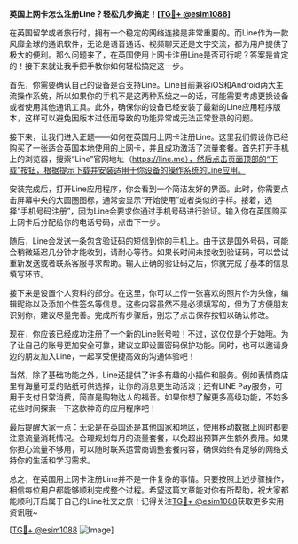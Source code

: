 **英国上网卡怎么注册Line？轻松几步搞定！[[TG💪+ @esim1088](https://t.me/s/esim1088)]**

在英国留学或者旅行时，拥有一个稳定的网络连接是非常重要的。而Line作为一款风靡全球的通讯软件，无论是语音通话、视频聊天还是文字交流，都为用户提供了极大的便利。那么问题来了，在英国使用上网卡注册Line是否可行呢？答案是肯定的！接下来就让我手把手教你如何轻松搞定这一步。

首先，你需要确认自己的设备是否支持Line。Line目前兼容iOS和Android两大主流操作系统，所以如果你的手机不是这两种系统之一的话，可能需要考虑更换设备或者使用其他通讯工具。此外，确保你的设备已经安装了最新的Line应用程序版本，这样可以避免因版本过低而导致的功能异常或无法正常登录的问题。

接下来，让我们进入正题——如何在英国用上网卡注册Line。这里我们假设你已经购买了一张适合英国本地使用的上网卡，并且成功激活了流量套餐。首先打开手机上的浏览器，搜索“Line”官网地址（https://line.me），然后点击页面顶部的“下载”按钮，根据提示下载并安装适用于你设备的操作系统的Line应用。

安装完成后，打开Line应用程序，你会看到一个简洁友好的界面。此时，你需要点击屏幕中央的大圆圈图标，通常会显示“开始使用”或者类似的字样。接着，选择“手机号码注册”，因为Line会要求你通过手机号码进行验证。输入你在英国购买上网卡后分配给你的电话号码，点击下一步。

随后，Line会发送一条包含验证码的短信到你的手机上。由于这是国外号码，可能会稍微延迟几分钟才能收到，请耐心等待。如果长时间未接收到验证码，可以尝试重新发送或者联系客服寻求帮助。输入正确的验证码之后，你就完成了基本的信息填写环节。

接下来是设置个人资料的部分。在这里，你可以上传一张喜欢的照片作为头像，编辑昵称以及添加个性签名等信息。这些内容虽然不是必须填写的，但为了方便朋友识别你，建议尽量完善。完成所有步骤后，别忘了点击保存按钮以确认修改。

现在，你应该已经成功注册了一个新的Line账号啦！不过，这仅仅是个开始哦。为了让自己的账号更加安全可靠，建议立即设置密码保护功能。同时，也可以邀请身边的朋友加入Line，一起享受便捷高效的沟通体验吧！

当然，除了基础功能之外，Line还提供了许多有趣的小插件和服务。例如表情商店里有海量可爱的贴纸可供选择，让你的消息更生动活泼；还有LINE Pay服务，可用于支付日常消费，简直是购物达人的福音。如果你想了解更多高级功能，不妨多花些时间探索一下这款神奇的应用程序吧！

最后提醒大家一点：无论是在英国还是其他国家和地区，使用移动数据上网时都要注意流量消耗情况。合理规划每月的流量套餐，以免超出预算产生额外费用。如果你担心流量不够用，可以随时联系运营商调整套餐内容，确保始终有足够的网络支持你的生活和学习需求。

总之，在英国用上网卡注册Line并不是一件复杂的事情。只要按照上述步骤操作，相信每位用户都能够顺利完成整个过程。希望这篇文章能对你有所帮助，祝大家都能顺利开启属于自己的Line社交之旅！记得关注[TG💪+ @esim1088](https://t.me/s/esim1088)获取更多实用资讯哦~

[[TG💪+ @esim1088](https://t.me/s/esim1088) ![Image](https://i.postimg.cc/4NQfJmqS/Snipaste-2025-05-13-00-14-12.png)]